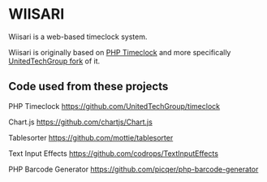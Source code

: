 # WIISARI
Wiisari is a web-based timeclock system.

Wiisari is originally based on [PHP Timeclock](http://timeclock.sourceforge.net/) and more specifically [UnitedTechGroup fork](https://github.com/UnitedTechGroup/timeclock) of it.

## Code used from these projects
PHP Timeclock
https://github.com/UnitedTechGroup/timeclock

Chart.js
https://github.com/chartjs/Chart.js

Tablesorter
https://github.com/mottie/tablesorter

Text Input Effects
https://github.com/codrops/TextInputEffects

PHP Barcode Generator
https://github.com/picqer/php-barcode-generator
